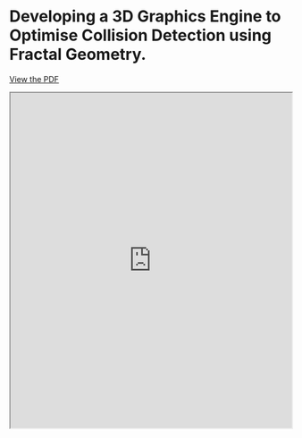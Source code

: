 # Developing a 3D Graphics Engine to Optimise Collision Detection using Fractal Geometry.

[View the PDF](Dissertation.pdf)

<iframe src="https://drive.google.com/file/d/11Nl1PvfPnBmLs3uiTsknrOgDmJGzH5pR/view?usp=sharing" width="100%" height="600px"></iframe>

